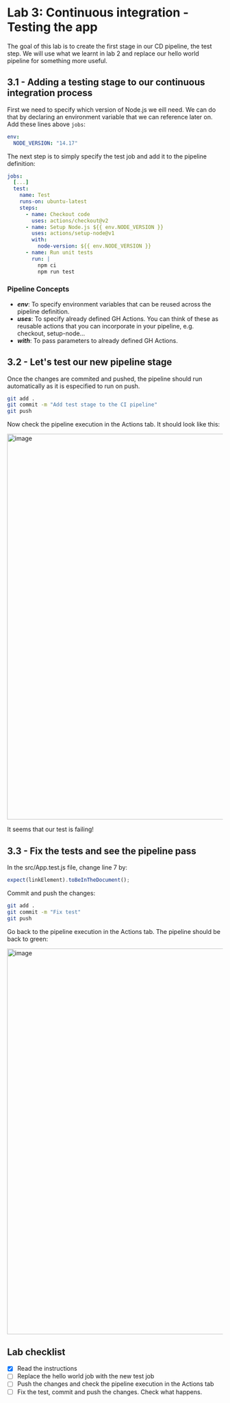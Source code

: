 # Lab 3: Continuous integration - Testing the app

The goal of this lab is to create the first stage in our CD pipeline, the test step. We will use what we learnt in lab 2 and replace our hello world pipeline for something more useful.

## 3.1 - Adding a testing stage to our continuous integration process

First we need to specify which version of Node.js we eill need. We can do that by declaring an environment variable that we can reference later on. Add these lines above `jobs`:

```yml
env:
  NODE_VERSION: "14.17"
```

The next step is to simply specify the test job and add it to the pipeline definition:

```yml
jobs:
  [...]
  test:
    name: Test
    runs-on: ubuntu-latest
    steps:
      - name: Checkout code
        uses: actions/checkout@v2
      - name: Setup Node.js ${{ env.NODE_VERSION }}
        uses: actions/setup-node@v1
        with:
          node-version: ${{ env.NODE_VERSION }}
      - name: Run unit tests
        run: |
          npm ci
          npm run test
```

### Pipeline Concepts

- **_env_**: To specify environment variables that can be reused across the pipeline definition.
- **_uses_**: To specify already defined GH Actions. You can think of these as reusable actions that you can incorporate in your pipeline, e.g. checkout, setup-node...
- **_with_**: To pass parameters to already defined GH Actions.

## 3.2 - Let's test our new pipeline stage

Once the changes are commited and pushed, the pipeline should run automatically as it is especified to run on push.

```bash
git add .
git commit -m "Add test stage to the CI pipeline"
git push
```

Now check the pipeline execution in the Actions tab. It should look like this:

<img width="900" alt="image" src="https://github.com/caprosset/github-actions-repository/assets/12846321/5f4c5004-6455-4107-9747-e705e1493685">

It seems that our test is failing!

## 3.3 - Fix the tests and see the pipeline pass

In the src/App.test.js file, change line 7 by:
```javascript
expect(linkElement).toBeInTheDocument();
```

Commit and push the changes:
```bash
git add .
git commit -m "Fix test"
git push
```

Go back to the pipeline execution in the Actions tab. The pipeline should be back to green:

<img width="900" alt="image" src="https://github.com/caprosset/github-actions-repository/assets/12846321/21e0a02e-ed85-4da1-8314-1401904986b8">


## Lab checklist

- [x] Read the instructions
- [ ] Replace the hello world job with the new test job
- [ ] Push the changes and check the pipeline execution in the Actions tab
- [ ] Fix the test, commit and push the changes. Check what happens.
